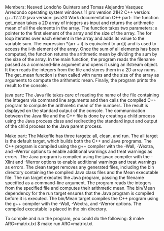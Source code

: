 Members: Nesved Londoño Quintero and Tomas Alejandro Vasquez Arredondo
operating system windows 11 pro version 21H2
C++ version: g++12.2.0
java version: java20
Work documentation
C++ part:
The function get_mean takes a 2D array of integers as input and returns the arithmetic mean of all the elements in the array. The function takes two parameters: a pointer to the first element of the array and the size of the array.
The for loop iterates over each element in the array and adds its value to the variable sum. The expression *(arr + i) is equivalent to arr[i] and is used to access the i-th element of the array. Once the sum of all elements has been computed, the function returns the arithmetic mean by dividing the sum by the size of the array.
In the main function, the program reads the filename passed as a command-line argument and opens it using an ifstream object. It then reads the integers from the file and stores them in a 2D array nums. The get_mean function is then called with nums and the size of the array as arguments to compute the arithmetic mean. Finally, the program prints the result to the console.

java part:
The Java file takes care of reading the name of the file containing the integers via command line arguments and then calls the compiled C++ program to compute the arithmetic mean of the numbers. The result is displayed on the standard output of the console.
The communication between the Java file and the C++ file is done by creating a child process using the Java process class and redirecting the standard input and output of the child process to the Java parent process.

Make part:
The Makefile has three targets: all, clean, and run.
The all target is the default target, which builds both the C++ and Java programs. The C++ program is compiled using the g++ compiler with the -Wall, -Wextra, and -Werror options to enable additional warnings and treat warnings as errors. The Java program is compiled using the javac compiler with the -Xlint and -Werror options to enable additional warnings and treat warnings as errors.
The clean target removes any generated files, including the bin directory containing the compiled Java class files and the Mean executable file.
The run target executes the Java program, passing the filename specified as a command-line argument. The program reads the integers from the specified file and computes their arithmetic mean.
The bin/Mean dependency for the run target ensures that the Java program is compiled before it is executed.
The bin/Mean target compiles the C++ program using the g++ compiler with the -Wall, -Wextra, and -Werror options. The compiled executable is placed in the bin directory.

To compile and run the program, you could do the following:
$ make ARG=matrix.txt
$ make run ARG=matrix.txt
